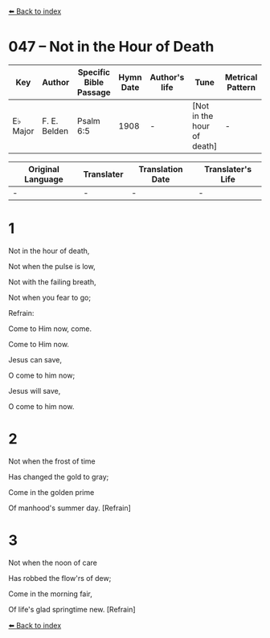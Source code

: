 [⬅️ Back to index](../README.md)

# 047 – Not in the Hour of Death

Key | Author   | Specific Bible Passage     |Hymn Date |Author's life |Tune |Metrical Pattern   |Composer/Source
-- | --------- | ---------------------------|----------|--------------|-----|-------------------|-------------  
E♭ Major |F. E. Belden |Psalm 6:5 |1908 |- |[Not in the hour of death] |- |Franz Abt

Original Language | Translater | Translation Date   | Translater's Life  
----------------- | --------- | --------------------|-------------     
\- |- |- |-




# 1

Not in the hour of death,

Not when the pulse is low,

Not with the failing breath,

Not when you fear to go;



Refrain:

Come to Him now, come.

Come to Him now.

Jesus can save,

O come to him now;

Jesus will save,

O come to him now.



# 2

Not when the frost of time 

Has changed the gold to gray;

Come in the golden prime

Of manhood's summer day.  [Refrain]



# 3

Not when the noon of care

Has robbed the flow'rs of dew;

Come in the morning fair,

Of life's glad springtime new.  [Refrain]



[⬅️ Back to index](../README.md)

